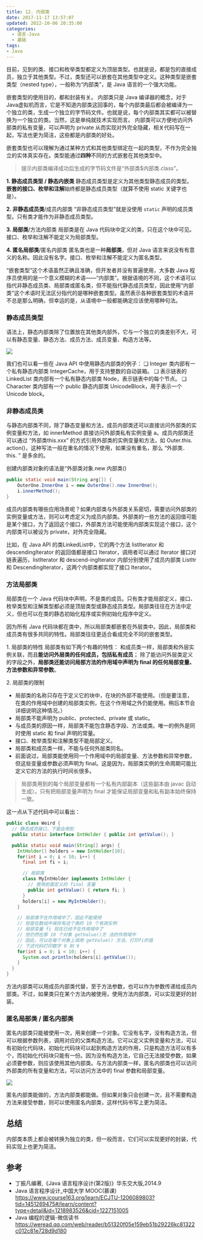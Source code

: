 ```yaml
---
title: 12. 内部类
date: 2017-11-17 13:57:07
updated: 2022-10-06 20:35:00
categories:
  - 语言-Java
  - 基础
tags:
- Java
---
```


目前，见到的类、接口和枚举类型都定义为顶层类型。也就是说，都是包的直接成员，独立于其他类型。不过，类型还可以嵌套在其他类型中定义。这种类型是嵌套类型（nested type），一般称为“内部类”，是 Java 语言的一个强大功能。

嵌套类型的使用目的，都和封装有关。
内部类只是 Java 编译器的概念，对于Java虚拟机而言，它是不知道内部类这回事的，每个内部类最后都会被编译为一个独立的类，生成一个独立的字节码文件。也就是说，每个内部类其实都可以被替换为一个独立的类。当然，这是单纯就技术实现而言。
内部类可以方便地访问外部类的私有变量，可以声明为 private 从而实现对外完全隐藏，相关代码写在一起，写法也更为简洁，这些都是内部类的好处。

嵌套类型也可以理解为通过某种方式和其他类型绑定在一起的类型，不作为完全独立的实体真实存在。类型能通过**四种**不同的方式嵌套在其他类型中。

> 提示内部类编译成功后生成的字节码文件是“外部类$内部类.class”。

**1\. 静态成员类型 / 静态内嵌类**
静态成员类型是定义为其他类型静态成员的类型。**嵌套的接口、枚举和注解**始终都是静态成员类型（就算不使用 static 关键字也是）。

**2\. 非静态成员类**/成员内部类
“非静态成员类型”就是没使用 `static` 声明的成员类型。只有类才能作为非静态成员类型。

**3\. 局部类**/方法内部类
局部类是在 Java 代码块中定义的类，只在这个块中可见。接口、枚举和注解不能定义为局部类型。

**4\. 匿名局部类**/匿名内部类
匿名类也是一种**局部类**，但对 Java 语言来说没有有意义的名称。因此没有名字。接口、枚举和注解不能定义为匿名类型。

“嵌套类型”这个术语虽然正确且准确，但开发者并没有普遍使用，大多数 Java 程序员使用的是一个意义模糊的术语——“内部类”。根据语境的不同，这个术语可以指代非静态成员类、局部类或匿名类，但不能指代静态成员类型，因此使用“内部类”这个术语时无法区分指代的是哪种嵌套类型。虽然表示各种嵌套类型的术语并不总是那么明确，但幸运的是，从语境中一般都能确定应该使用哪种句法。

### 静态成员类型

语法上，静态内部类除了位置放在其他类内部外，它与一个独立的类差别不大，可以有静态变量、静态方法、成员方法、成员变量、构造方法等。

![](https://upload-images.jianshu.io/upload_images/1662509-42d80ffba920fbcf.png?imageMogr2/auto-orient/strip%7CimageView2/2/w/1240)

我们也可以看一些在 Java API 中使用静态内部类的例子：
❑ Integer 类内部有一个私有静态内部类 IntegerCache，用于支持整数的自动装箱。
❑ 表示链表的 LinkedList 类内部有一个私有静态内部类 Node，表示链表中的每个节点。
❑ Character 类内部有一个 public 静态内部类 UnicodeBlock，用于表示一个 Unicode block。

### 非静态成员类

与静态内部类不同，除了静态变量和方法，成员内部类还可以直接访问外部类的实例变量和方法，如 innerMethod 直接访问外部类私有实例变量 a。成员内部类还可以通过 “外部类this.xxx” 的方式引用外部类的实例变量和方法，如 Outer.this. action()，这种写法一般在重名的情况下使用，如果没有重名，那么 “外部类．this. ” 是多余的。

创建内部类对象的语法是“外部类对象.new 内部类()

```java
public static void main(String arg[]) {
    OuterOne.InnerOne i = new OuterOne().new InnerOne();
    i.innerMethod();
}
```

成员内部类有哪些应用场景呢？如果内部类与外部类关系密切，需要访问外部类的实例变量或方法，则可以考虑定义为成员内部类。外部类的一些方法的返回值可能是某个接口，为了返回这个接口，外部类方法可能使用内部类实现这个接口，这个内部类可以被设为 private，对外完全隐藏。

比如，在 Java API 的类LinkedList中，它的两个方法 listIterator 和 descendingIterator 的返回值都是接口 Iterator，调用者可以通过 Iterator 接口对链表遍历，listIterator 和 descend-ingIterator 内部分别使用了成员内部类 ListItr 和 DescendingIterator，这两个内部类都实现了接口 Iterator。

### 方法局部类

局部类在一个 Java 代码块中声明，不是类的成员。只有类才能局部定义，接口、枚举类型和注解类型都必须是顶层类型或静态成员类型。局部类往往在方法中定义，但也可以在类的静态初始化程序或实例初始化程序中定义。

因为所有 Java 代码块都在类中，所以局部类都嵌套在外层类中。因此，局部类和成员类有很多共同的特性。局部类往往更适合看成完全不同的嵌套类型。

1\. 局部类的特性
局部类有如下两个有趣的特性：
和成员类一样，局部类和外层实例关联，而且**能访问外层类的任何成员，包括私有成员**；
除了能访问外层类定义的字段之外，**局部类还能访问局部方法的作用域中声明为 final 的任何局部变量、方法参数和异常参数**。

2\. 局部类的限制

* 局部类的名称只存在于定义它的块中，在块的外部不能使用。（但是要注意，在类的作用域中创建的局部类实例，在这个作用域之外仍能使用。稍后本节会详细说明这种情况。）
* 局部类不能声明为 public、protected、private 或 static。
* 与成员类的原因一样，局部类不能包含静态字段、方法或类。唯一的例外是同时使用 static 和 final 声明的常量。
* 接口、枚举类型和注解类型不能局部定义。
* 局部类和成员类一样，不能与任何外层类同名。
* 前面说过，局部类能使用同一个作用域中的局部变量、方法参数和异常参数，但这些变量或参数必须声明为 final。这是因为，局部类实例的生命周期可能比定义它的方法的执行时间长很多。

> 局部类用到的每个局部变量都有一个私有内部副本（这些副本由 javac 自动生成）。只有把局部变量声明为 final 才能保证局部变量和私有副本始终保持一致。

这一点从下述代码中可以看出：

```java
public class Weird {
  // 静态成员接口，下面会用到
  public static interface IntHolder { public int getValue(); }

  public static void main(String[] args) {
    IntHolder[] holders = new IntHolder[10];
    for(int i = 0; i < 10; i++) {
      final int fi = i;

      // 局部类
      class MyIntHolder implements IntHolder {
        // 使用前面定义的 final 变量
        public int getValue() { return fi; }
      }
      holders[i] = new MyIntHolder();
    }

    // 局部类不在作用域中了，因此不能使用
    // 但是在数组中保存有这个类的 10 个有效实例
    // 局部变量 fi 现在已经不在作用域中了
    // 但仍然在那 10 个对象 getValue()方 法的作用域中
    // 因此，可以在每个对象上调用 getValue() 方法，打印fi的值
    // 下述代码打印数字 0 到 9
    for(int i = 0; i < 10; i++) {
      System.out.println(holders[i].getValue());
    }
  }
}
```

方法内部类可以用成员内部类代替，至于方法参数，也可以作为参数传递给成员内部类。不过，如果类只在某个方法内被使用，使用方法内部类，可以实现更好的封装。

### 匿名局部类 / 匿名内部类

匿名内部类只能被使用一次，用来创建一个对象。它没有名字，没有构造方法，但可以根据参数列表，调用对应的父类构造方法。它可以定义实例变量和方法，可以有初始化代码块，初始化代码块可以起到构造方法的作用，只是构造方法可以有多个，而初始化代码块只能有一份。因为没有构造方法，它自己无法接受参数，如果必须要参数，则应该使用其他内部类。与方法内部类一样，匿名内部类也可以访问外部类的所有变量和方法，可以访问方法中的 final 参数和局部变量。

![](https://upload-images.jianshu.io/upload_images/1662509-e48f0b5ff631db30.png?imageMogr2/auto-orient/strip%7CimageView2/2/w/1240)

匿名内部类能做的，方法内部类都能做。但如果对象只会创建一次，且不需要构造方法来接受参数，则可以使用匿名内部类，这样代码书写上更为简洁。

## 总结

内部类本质上都会被转换为独立的类，但一般而言，它们可以实现更好的封装，代码实现上也更为简洁。

## 参考

* 丁振凡编著,《Java 语言程序设计(第2版)》华东交大版,2014.9
* Java 语言程序设计_中国大学 MOOC(慕课) <https://www.icourse163.org/learn/ECJTU-1206089803?tid=1451269475#/learn/content?type=detail&id=1218983526&cid=1227151005>
* Java 编程的逻辑-微信读书 <https://weread.qq.com/web/reader/b51320f05e159eb51b29226kc81322c012c81e728d9d180>
